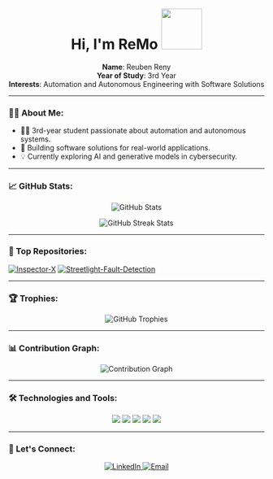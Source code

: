 <h1 align="center">Hi, I'm ReMo <img src="https://thumbs.gfycat.com/BossyForthrightBluet-max-1mb.gif" width="80"></h1>
<p align="center">
  <b>Name</b>: Reuben Reny<br>
  <b>Year of Study</b>: 3rd Year<br>
  <b>Interests</b>: Automation and Autonomous Engineering with Software Solutions
</p>

---

### 🧑‍💻 About Me:
- 👨‍🎓 3rd-year student passionate about automation and autonomous systems.
- 🚀 Building software solutions for real-world applications.
- 💡 Currently exploring AI and generative models in cybersecurity.

---

### 📈 GitHub Stats:
<p align="center">
  <img src="https://github-readme-stats.vercel.app/api?username=ReubenReny03&show_icons=true&theme=radical" alt="GitHub Stats" />
</p>
<p align="center">
  <img src="https://github-readme-streak-stats.herokuapp.com/?user=ReubenReny03&theme=radical" alt="GitHub Streak Stats" />
</p>

---

### 🌟 Top Repositories:
[![Inspector-X](https://github-readme-stats.vercel.app/api/pin/?username=ReubenReny03&repo=Inspector-X&theme=radical)](https://github.com/ReubenReny03/Inspector-X)
[![Streetlight-Fault-Detection](https://github-readme-stats.vercel.app/api/pin/?username=ReubenReny03&repo=Streetlight-Fault-Detection&theme=radical)](https://github.com/ReubenReny03/Streetlight-Fault-Detection)

---

### 🏆 Trophies:
<p align="center">
  <img src="https://github-profile-trophy.vercel.app/?username=ReubenReny03&theme=radical" alt="GitHub Trophies" />
</p>

---

### 📊 Contribution Graph:
<p align="center">
  <img src="https://activity-graph.herokuapp.com/graph?username=ReubenReny03&theme=rogue" alt="Contribution Graph" />
</p>

---

### 🛠 Technologies and Tools:
<p align="center">
  <img src="https://img.shields.io/badge/Code-Python-informational?style=flat&logo=python&logoColor=white&color=2bbc8a" />
  <img src="https://img.shields.io/badge/Code-C++-informational?style=flat&logo=c%2B%2B&logoColor=white&color=2bbc8a" />
  <img src="https://img.shields.io/badge/Code-JavaScript-informational?style=flat&logo=javascript&logoColor=white&color=2bbc8a" />
  <img src="https://img.shields.io/badge/Tools-Raspberry_Pi-informational?style=flat&logo=raspberry-pi&logoColor=white&color=2bbc8a" />
  <img src="https://img.shields.io/badge/Platform-Linux-informational?style=flat&logo=linux&logoColor=white&color=2bbc8a" />
</p>

---

### 🤝 Let's Connect:
<p align="center">
  <a href="https://www.linkedin.com/in/reuben-reny/">
    <img src="https://img.shields.io/badge/LinkedIn-blue?style=flat&logo=linkedin&labelColor=blue" alt="LinkedIn" />
  </a>
  <a href="mailto:reubenreny@gmail.com">
    <img src="https://img.shields.io/badge/Email-red?style=flat&logo=gmail&labelColor=red" alt="Email" />
  </a>
</p>

